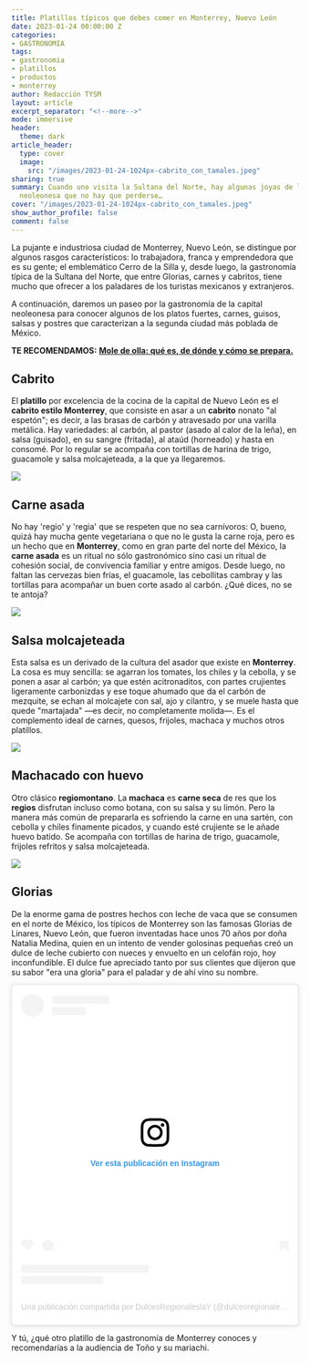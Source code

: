 ```yaml
---
title: Platillos típicos que debes comer en Monterrey, Nuevo León
date: 2023-01-24 00:00:00 Z
categories:
- GASTRONOMIA
tags:
- gastronomia
- platillos
- productos
- monterrey
author: Redacción TYSM
layout: article
excerpt_separator: "<!--more-->"
mode: immersive
header:
  theme: dark
article_header:
  type: cover
  image:
    src: "/images/2023-01-24-1024px-cabrito_con_tamales.jpeg"
sharing: true
summary: Cuando uno visita la Sultana del Norte, hay algunas joyas de la gastronomía
  neoleonesa que no hay que perderse…
cover: "/images/2023-01-24-1024px-cabrito_con_tamales.jpeg"
show_author_profile: false
comment: false
---
```


La pujante e industriosa ciudad de Monterrey, Nuevo León, se distingue por algunos rasgos característicos: lo trabajadora, franca y emprendedora que es su gente; el emblemático Cerro de la Silla y, desde luego, la gastronomía típica de la Sultana del Norte, que entre Glorias, carnes y cabritos, tiene mucho que ofrecer a los paladares de los turistas mexicanos y extranjeros.

A continuación, daremos un paseo por la gastronomía de la capital neoleonesa para conocer algunos de los platos fuertes, carnes, guisos, salsas y postres que caracterizan a la segunda ciudad más poblada de México.

**TE RECOMENDAMOS:** [**Mole de olla: qué es, de dónde y cómo se prepara.**](https://blog.tonoysumariachi.com/gastronomia/2022/11/16/mole-de-olla-que-es-donde-y-como-se-prepara.html)

## Cabrito

El **platillo** por excelencia de la cocina de la capital de Nuevo León es el **cabrito estilo Monterrey**, que consiste en asar a un **cabrito** nonato "al espetón"; es decir, a las brasas de carbón y atravesado por una varilla metálica. Hay variedades: al carbón, al pastor (asado al calor de la leña), en salsa (guisado), en su sangre (fritada), al ataúd (horneado) y hasta en consomé. Por lo regular se acompaña con tortillas de harina de trigo, guacamole y salsa molcajeteada, a la que ya llegaremos.

![](https://upload.wikimedia.org/wikipedia/commons/thumb/a/af/Cabritos_in_Monterrey.jpg/1024px-Cabritos_in_Monterrey.jpg)

## Carne asada

No hay 'regio' y 'regia' que se respeten que no sea carnívoros: O, bueno, quizá hay mucha gente vegetariana o que no le gusta la carne roja, pero es un hecho que en **Monterrey**, como en gran parte del norte del México, la **carne asada** es un ritual no sólo gastronómico sino casi un ritual de cohesión social, de convivencia familiar y entre amigos. Desde luego, no faltan las cervezas bien frías, el guacamole, las cebollitas cambray y las tortillas para acompañar un buen corte asado al carbón. ¿Qué dices, no se te antoja?

![](https://upload.wikimedia.org/wikipedia/commons/8/85/Parrillada_Carne_asada.jpg)

## Salsa molcajeteada

Esta salsa es un derivado de la cultura del asador que existe en **Monterrey**. La cosa es muy sencilla: se agarran los tomates, los chiles y la cebolla, y se ponen a asar al carbón; ya que estén acitronaditos, con partes crujientes ligeramente carbonizdas y ese toque ahumado que da el carbón de mezquite, se echan al molcajete con sal, ajo y cilantro, y se muele hasta que quede "martajada" —es decir, no completamente molida—. Es el complemento ideal de carnes, quesos, frijoles, machaca y muchos otros platillos.

![](https://upload.wikimedia.org/wikipedia/commons/e/e5/Salsa_mexicana_en_molcajete.jpg)

## Machacado con huevo

Otro clásico **regiomontano**. La **machaca** es **carne seca** de res que los **regios** disfrutan incluso como botana, con su salsa y su limón. Pero la manera más común de prepararla es sofriendo la carne en una sartén, con cebolla y chiles finamente picados, y  cuando esté crujiente se le añade huevo batido. Se acompaña con tortillas de harina de trigo, guacamole, frijoles refritos y salsa molcajeteada.

![](https://upload.wikimedia.org/wikipedia/commons/1/1a/Machacado_con_huevo.jpg)

## Glorias

De la enorme gama de postres hechos con leche de vaca que se consumen en el norte de México, los típicos de Monterrey son las famosas Glorias de Linares, Nuevo León, que fueron inventadas hace unos 70 años por doña Natalia Medina, quien en un intento de vender golosinas pequeñas creó un dulce de leche cubierto con nueces y envuelto en un celofán rojo, hoy inconfundible. El dulce fue apreciado tanto por sus clientes que dijeron que su sabor "era una gloria" para el paladar y de ahí vino su nombre.

<blockquote class="instagram-media" data-instgrm-captioned data-instgrm-permalink="https://www.instagram.com/p/B_SfuRJg9l_/?utm_source=ig_embed&amp;utm_campaign=loading" data-instgrm-version="14" style=" background:#FFF; border:0; border-radius:3px; box-shadow:0 0 1px 0 rgba(0,0,0,0.5),0 1px 10px 0 rgba(0,0,0,0.15); margin: 1px; max-width:540px; min-width:326px; padding:0; width:99.375%; width:-webkit-calc(100% - 2px); width:calc(100% - 2px);"><div style="padding:16px;"> <a href="https://www.instagram.com/p/B_SfuRJg9l_/?utm_source=ig_embed&amp;utm_campaign=loading" style=" background:#FFFFFF; line-height:0; padding:0 0; text-align:center; text-decoration:none; width:100%;" target="_blank"> <div style=" display: flex; flex-direction: row; align-items: center;"> <div style="background-color: #F4F4F4; border-radius: 50%; flex-grow: 0; height: 40px; margin-right: 14px; width: 40px;"></div> <div style="display: flex; flex-direction: column; flex-grow: 1; justify-content: center;"> <div style=" background-color: #F4F4F4; border-radius: 4px; flex-grow: 0; height: 14px; margin-bottom: 6px; width: 100px;"></div> <div style=" background-color: #F4F4F4; border-radius: 4px; flex-grow: 0; height: 14px; width: 60px;"></div></div></div><div style="padding: 19% 0;"></div> <div style="display:block; height:50px; margin:0 auto 12px; width:50px;"><svg width="50px" height="50px" viewBox="0 0 60 60" version="1.1" xmlns="https://www.w3.org/2000/svg" xmlns:xlink="https://www.w3.org/1999/xlink"><g stroke="none" stroke-width="1" fill="none" fill-rule="evenodd"><g transform="translate(-511.000000, -20.000000)" fill="#000000"><g><path d="M556.869,30.41 C554.814,30.41 553.148,32.076 553.148,34.131 C553.148,36.186 554.814,37.852 556.869,37.852 C558.924,37.852 560.59,36.186 560.59,34.131 C560.59,32.076 558.924,30.41 556.869,30.41 M541,60.657 C535.114,60.657 530.342,55.887 530.342,50 C530.342,44.114 535.114,39.342 541,39.342 C546.887,39.342 551.658,44.114 551.658,50 C551.658,55.887 546.887,60.657 541,60.657 M541,33.886 C532.1,33.886 524.886,41.1 524.886,50 C524.886,58.899 532.1,66.113 541,66.113 C549.9,66.113 557.115,58.899 557.115,50 C557.115,41.1 549.9,33.886 541,33.886 M565.378,62.101 C565.244,65.022 564.756,66.606 564.346,67.663 C563.803,69.06 563.154,70.057 562.106,71.106 C561.058,72.155 560.06,72.803 558.662,73.347 C557.607,73.757 556.021,74.244 553.102,74.378 C549.944,74.521 548.997,74.552 541,74.552 C533.003,74.552 532.056,74.521 528.898,74.378 C525.979,74.244 524.393,73.757 523.338,73.347 C521.94,72.803 520.942,72.155 519.894,71.106 C518.846,70.057 518.197,69.06 517.654,67.663 C517.244,66.606 516.755,65.022 516.623,62.101 C516.479,58.943 516.448,57.996 516.448,50 C516.448,42.003 516.479,41.056 516.623,37.899 C516.755,34.978 517.244,33.391 517.654,32.338 C518.197,30.938 518.846,29.942 519.894,28.894 C520.942,27.846 521.94,27.196 523.338,26.654 C524.393,26.244 525.979,25.756 528.898,25.623 C532.057,25.479 533.004,25.448 541,25.448 C548.997,25.448 549.943,25.479 553.102,25.623 C556.021,25.756 557.607,26.244 558.662,26.654 C560.06,27.196 561.058,27.846 562.106,28.894 C563.154,29.942 563.803,30.938 564.346,32.338 C564.756,33.391 565.244,34.978 565.378,37.899 C565.522,41.056 565.552,42.003 565.552,50 C565.552,57.996 565.522,58.943 565.378,62.101 M570.82,37.631 C570.674,34.438 570.167,32.258 569.425,30.349 C568.659,28.377 567.633,26.702 565.965,25.035 C564.297,23.368 562.623,22.342 560.652,21.575 C558.743,20.834 556.562,20.326 553.369,20.18 C550.169,20.033 549.148,20 541,20 C532.853,20 531.831,20.033 528.631,20.18 C525.438,20.326 523.257,20.834 521.349,21.575 C519.376,22.342 517.703,23.368 516.035,25.035 C514.368,26.702 513.342,28.377 512.574,30.349 C511.834,32.258 511.326,34.438 511.181,37.631 C511.035,40.831 511,41.851 511,50 C511,58.147 511.035,59.17 511.181,62.369 C511.326,65.562 511.834,67.743 512.574,69.651 C513.342,71.625 514.368,73.296 516.035,74.965 C517.703,76.634 519.376,77.658 521.349,78.425 C523.257,79.167 525.438,79.673 528.631,79.82 C531.831,79.965 532.853,80.001 541,80.001 C549.148,80.001 550.169,79.965 553.369,79.82 C556.562,79.673 558.743,79.167 560.652,78.425 C562.623,77.658 564.297,76.634 565.965,74.965 C567.633,73.296 568.659,71.625 569.425,69.651 C570.167,67.743 570.674,65.562 570.82,62.369 C570.966,59.17 571,58.147 571,50 C571,41.851 570.966,40.831 570.82,37.631"></path></g></g></g></svg></div><div style="padding-top: 8px;"> <div style=" color:#3897f0; font-family:Arial,sans-serif; font-size:14px; font-style:normal; font-weight:550; line-height:18px;">Ver esta publicación en Instagram</div></div><div style="padding: 12.5% 0;"></div> <div style="display: flex; flex-direction: row; margin-bottom: 14px; align-items: center;"><div> <div style="background-color: #F4F4F4; border-radius: 50%; height: 12.5px; width: 12.5px; transform: translateX(0px) translateY(7px);"></div> <div style="background-color: #F4F4F4; height: 12.5px; transform: rotate(-45deg) translateX(3px) translateY(1px); width: 12.5px; flex-grow: 0; margin-right: 14px; margin-left: 2px;"></div> <div style="background-color: #F4F4F4; border-radius: 50%; height: 12.5px; width: 12.5px; transform: translateX(9px) translateY(-18px);"></div></div><div style="margin-left: 8px;"> <div style=" background-color: #F4F4F4; border-radius: 50%; flex-grow: 0; height: 20px; width: 20px;"></div> <div style=" width: 0; height: 0; border-top: 2px solid transparent; border-left: 6px solid #f4f4f4; border-bottom: 2px solid transparent; transform: translateX(16px) translateY(-4px) rotate(30deg)"></div></div><div style="margin-left: auto;"> <div style=" width: 0px; border-top: 8px solid #F4F4F4; border-right: 8px solid transparent; transform: translateY(16px);"></div> <div style=" background-color: #F4F4F4; flex-grow: 0; height: 12px; width: 16px; transform: translateY(-4px);"></div> <div style=" width: 0; height: 0; border-top: 8px solid #F4F4F4; border-left: 8px solid transparent; transform: translateY(-4px) translateX(8px);"></div></div></div> <div style="display: flex; flex-direction: column; flex-grow: 1; justify-content: center; margin-bottom: 24px;"> <div style=" background-color: #F4F4F4; border-radius: 4px; flex-grow: 0; height: 14px; margin-bottom: 6px; width: 224px;"></div> <div style=" background-color: #F4F4F4; border-radius: 4px; flex-grow: 0; height: 14px; width: 144px;"></div></div></a><p style=" color:#c9c8cd; font-family:Arial,sans-serif; font-size:14px; line-height:17px; margin-bottom:0; margin-top:8px; overflow:hidden; padding:8px 0 7px; text-align:center; text-overflow:ellipsis; white-space:nowrap;"><a href="https://www.instagram.com/p/B_SfuRJg9l_/?utm_source=ig_embed&amp;utm_campaign=loading" style=" color:#c9c8cd; font-family:Arial,sans-serif; font-size:14px; font-style:normal; font-weight:normal; line-height:17px; text-decoration:none;" target="_blank">Una publicación compartida por DulcesRegionaleslaY (@dulcesregionaleslaygriega)</a></p></div></blockquote> <script async src="//www.instagram.com/embed.js"></script>

Y tú, ¿qué otro platillo de la gastronomía de Monterrey conoces y recomendarías a la audiencia de Toño y su mariachi.